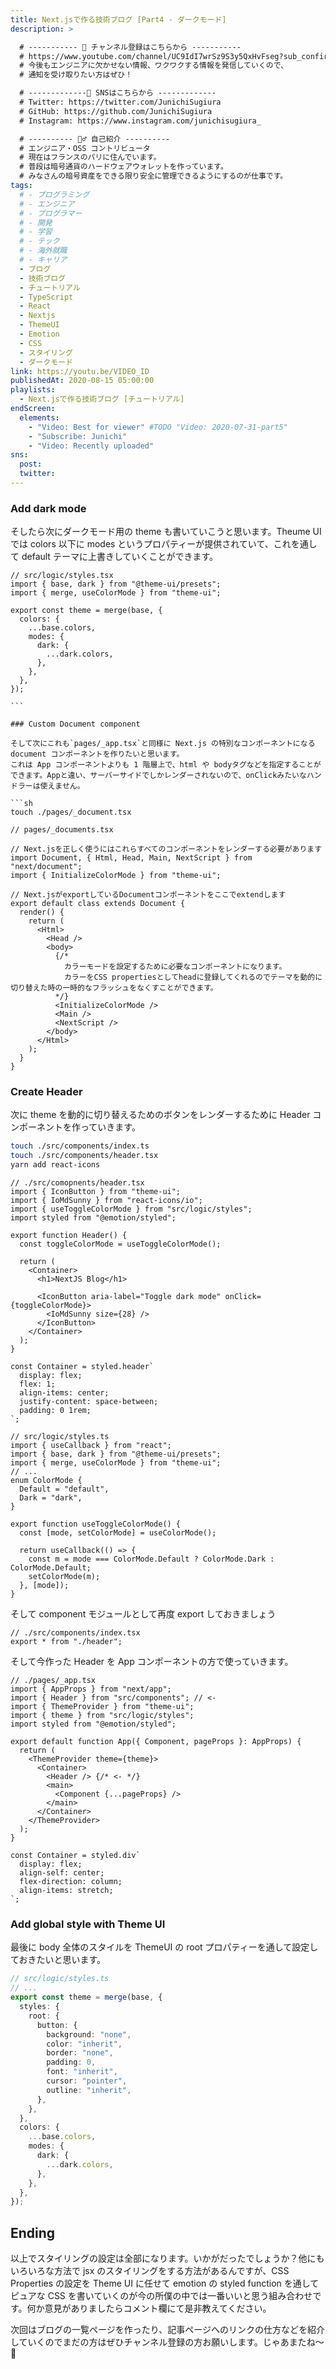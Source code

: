 ```yaml
---
title: Next.jsで作る技術ブログ [Part4 - ダークモード]
description: >

  # ----------- 🔔 チャンネル登録はこちらから -----------
  # https://www.youtube.com/channel/UC9IdI7wrSz9S3y5QxHvFseg?sub_confirmation=1
  # 今後もエンジニアに欠かせない情報、ワクワクする情報を発信していくので、
  # 通知を受け取りたい方はぜひ！

  # -------------📱 SNSはこちらから -------------
  # Twitter: https://twitter.com/JunichiSugiura
  # GitHub: https://github.com/JunichiSugiura
  # Instagram: https://www.instagram.com/junichisugiura_

  # ---------- 💁‍♂️ 自己紹介 ----------
  # エンジニア・OSS コントリビュータ
  # 現在はフランスのパリに住んでいます。
  # 普段は暗号通貨のハードウェアウォレットを作っています。
  # みなさんの暗号資産をできる限り安全に管理できるようにするのが仕事です。
tags:
  # - プログラミング
  # - エンジニア
  # - プログラマー
  # - 開発
  # - 学習
  # - テック
  # - 海外就職
  # - キャリア
  - ブログ
  - 技術ブログ
  - チュートリアル
  - TypeScript
  - React
  - Nextjs
  - ThemeUI
  - Emotion
  - CSS
  - スタイリング
  - ダークモード
link: https://youtu.be/VIDEO_ID
publishedAt: 2020-08-15 05:00:00
playlists:
  - Next.jsで作る技術ブログ [チュートリアル]
endScreen:
  elements:
    - "Video: Best for viewer" #TODO "Video: 2020-07-31-part5"
    - "Subscribe: Junichi"
    - "Video: Recently uploaded"
sns:
  post:
  twitter:
---
```


### Add dark mode

そしたら次にダークモード用の theme も書いていこうと思います。Theume UI では colors 以下に modes というプロパティーが提供されていて、これを通して default テーマに上書きしていくことができます。

````tsx
// src/logic/styles.tsx
import { base, dark } from "@theme-ui/presets";
import { merge, useColorMode } from "theme-ui";

export const theme = merge(base, {
  colors: {
    ...base.colors,
    modes: {
      dark: {
        ...dark.colors,
      },
    },
  },
});

```

### Custom Document component

そして次にこれも`pages/_app.tsx`と同様に Next.js の特別なコンポーネントになる document コンポーネントを作りたいと思います。
これは App コンポーネントよりも 1 階層上で、html や bodyタグなどを指定することができます。Appと違い、サーバーサイドでしかレンダーされないので、onClickみたいなハンドラーは使えません。

```sh
touch ./pages/_document.tsx
````

```tsx
// pages/_documents.tsx

// Next.jsを正しく使うにはこれらすべてのコンポーネントをレンダーする必要があります
import Document, { Html, Head, Main, NextScript } from "next/document";
import { InitializeColorMode } from "theme-ui";

// Next.jsがexportしているDocumentコンポーネントをここでextendします
export default class extends Document {
  render() {
    return (
      <Html>
        <Head />
        <body>
          {/*
            カラーモードを設定するために必要なコンポーネントになります。
            カラーをCSS propertiesとしてheadに登録してくれるのでテーマを動的に切り替えた時の一時的なフラッシュをなくすことができます。
          */}
          <InitializeColorMode />
          <Main />
          <NextScript />
        </body>
      </Html>
    );
  }
}
```

### Create Header

次に theme を動的に切り替えるためのボタンをレンダーするために Header コンポーネントを作っていきます。

```sh
touch ./src/components/index.ts
touch ./src/components/header.tsx
yarn add react-icons
```

```tsx
// ./src/comopnents/header.tsx
import { IconButton } from "theme-ui";
import { IoMdSunny } from "react-icons/io";
import { useToggleColorMode } from "src/logic/styles";
import styled from "@emotion/styled";

export function Header() {
  const toggleColorMode = useToggleColorMode();

  return (
    <Container>
      <h1>NextJS Blog</h1>

      <IconButton aria-label="Toggle dark mode" onClick={toggleColorMode}>
        <IoMdSunny size={28} />
      </IconButton>
    </Container>
  );
}

const Container = styled.header`
  display: flex;
  flex: 1;
  align-items: center;
  justify-content: space-between;
  padding: 0 1rem;
`;
```

```tsx
// src/logic/styles.ts
import { useCallback } from "react";
import { base, dark } from "@theme-ui/presets";
import { merge, useColorMode } from "theme-ui";
// ...
enum ColorMode {
  Default = "default",
  Dark = "dark",
}

export function useToggleColorMode() {
  const [mode, setColorMode] = useColorMode();

  return useCallback(() => {
    const m = mode === ColorMode.Default ? ColorMode.Dark : ColorMode.Default;
    setColorMode(m);
  }, [mode]);
}
```

そして component モジュールとして再度 export しておきましょう

```tsx
// ./src/components/index.tsx
export * from "./header";
```

そして今作った Header を App コンポーネントの方で使っていきます。

```tsx
// ./pages/_app.tsx
import { AppProps } from "next/app";
import { Header } from "src/components"; // <-
import { ThemeProvider } from "theme-ui";
import { theme } from "src/logic/styles";
import styled from "@emotion/styled";

export default function App({ Component, pageProps }: AppProps) {
  return (
    <ThemeProvider theme={theme}>
      <Container>
        <Header /> {/* <- */}
        <main>
          <Component {...pageProps} />
        </main>
      </Container>
    </ThemeProvider>
  );
}

const Container = styled.div`
  display: flex;
  align-self: center;
  flex-direction: column;
  align-items: stretch;
`;
```

### Add global style with Theme UI

最後に body 全体のスタイルを ThemeUI の root プロパティーを通して設定しておきたいと思います。

```ts
// src/logic/styles.ts
// ...
export const theme = merge(base, {
  styles: {
    root: {
      button: {
        background: "none",
        color: "inherit",
        border: "none",
        padding: 0,
        font: "inherit",
        cursor: "pointer",
        outline: "inherit",
      },
    },
  },
  colors: {
    ...base.colors,
    modes: {
      dark: {
        ...dark.colors,
      },
    },
  },
});
```

## Ending

以上でスタイリングの設定は全部になります。いかがだったでしょうか？他にもいろいろな方法で jsx のスタイリングをする方法があるんですが、CSS Properties の設定を Theme UI に任せて emotion の styled function を通してピュアな CSS を書いていくのが今の所僕の中では一番いいと思う組み合わせです。何か意見がありましたらコメント欄にて是非教えてください。

次回はブログの一覧ページを作ったり、記事ページへのリンクの仕方などを紹介していくのでまだの方はぜひチャンネル登録の方お願いします。じゃあまたね〜👋
